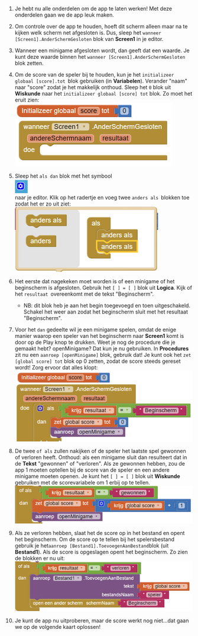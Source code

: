 1. Je hebt nu alle onderdelen om de app te laten werken! Met deze onderdelen gaan we de app leuk maken.

2. Om controle over de app te houden, hoeft dit scherm alleen maar na te kijken welk scherm net afgesloten is. Dus, sleep het `wanneer [Screen1].AnderSchermGesloten` blok van **Screen1** in je editor.

3. Wanneer een minigame afgesloten wordt, dan geeft dat een waarde. Je kunt deze waarde binnen het `wanneer [Screen1].AnderSchermGesloten` blok zetten.

4. Om de score van de speler bij te houden, kun je het `initializeer globaal [score].tot `blok gebruiken \(in **Variabelen**\). Verander "naam" naar "score" zodat je het makkelijk onthoud. Sleep het `0` blok uit **Wiskunde** naar het `initializeer globaal [score] tot` blok. Zo moet het eruit zien:  
   ![](/nl/assets/AI17.jpg)

5. Sleep het `als dan` blok met het symbool  
   ![](/nl/assets/AI10.jpg)  
   naar je editor. Klik op het radertje en voeg twee `anders als `blokken toe zodat het er zo uit ziet:  
   ![](/nl/assets/AI18.jpg)

6. Het eerste dat nagekeken moet worden is of een minigame of het beginscherm is afgesloten. Gebruik het `[ ] = [ ]` blok uit **Logica**. Kijk of het `resultaat `overeenkomt met de tekst "Beginscherm".

   * NB: dit blok heb je aan het begin toegevoegd en toen uitgeschakeld. Schakel het weer aan zodat het beginscherm sluit met het resultaat "Beginscherm".

7. Voor het `dan` gedeelte wil je een minigame spelen, omdat de enige manier waarop een speler van het beginscherm naar **Screen1** komt is door op de Play knop te drukken. Weet je nog de procedure die je gemaakt hebt? openMinigame? Dat kun je nu gebruiken. In **Procedures** zit nu een `aanroep [openMinigame]` blok, gebruik dat! Je kunt ook het `zet [global score] tot` blok op 0 zetten, zodat de score steeds gereset wordt! Zorg ervoor dat alles klopt:  
   ![](/nl/assets/AI19.jpg)

8. De twee `of als` zullen nakijken of de speler het laatste spel gewonnen of verloren heeft. Onthoud: als een minigame sluit dan resulteert dat in de **Tekst** "gewonnen" of "verloren". Als ze gewonnen hebben, zou de app 1 moeten optellen bij de score van de speler en een andere minigame moeten openen. Je kunt het `[ ] = [ ]`  blok uit **Wiskunde** gebruiken met de scorevariabele om 1 erbij op te tellen.  
   ![](/nl/assets/AI20.jpg)

9. Als ze verloren hebben, slaat het de score op in het bestand en opent het beginscherm. Om de score op te tellen bij het spelersbestand gebruik je het` aanroep [Bestand1].ToevoegenAanBestand `blok \(uit **Bestand1**\). Als de score is opgeslagen opent het beginscherm. Zo zien de blokken er nu uit:  
   ![](/nl/assets/AI21.jpg)

10. Je kunt de app nu uitproberen, maar de score werkt nog niet...dat gaan we op de volgende kaart oplossen!



